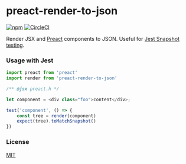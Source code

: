 # preact-render-to-json

[![npm](https://img.shields.io/npm/v/preact-render-to-json.svg)](https://www.npmjs.com/package/preact-render-to-json)
[![CircleCI](https://img.shields.io/circleci/project/github/nathancahill/preact-render-to-json.svg)](https://circleci.com/gh/nathancahill/preact-render-to-json)

Render JSX and [Preact] components to JSON. Useful for [Jest Snapshot testing].

### Usage with Jest

```js
import preact from 'preact'
import render from 'preact-render-to-json'

/** @jsx preact.h */

let component = <div class="foo">content</div>;

test('component', () => {
    const tree = render(component)
    expect(tree).toMatchSnapshot()
})
```

### License

[MIT]

[Preact]: https://github.com/developit/preact
[Jest Snapshot testing]: https://facebook.github.io/jest/docs/snapshot-testing.html
[MIT]: http://choosealicense.com/licenses/mit/
